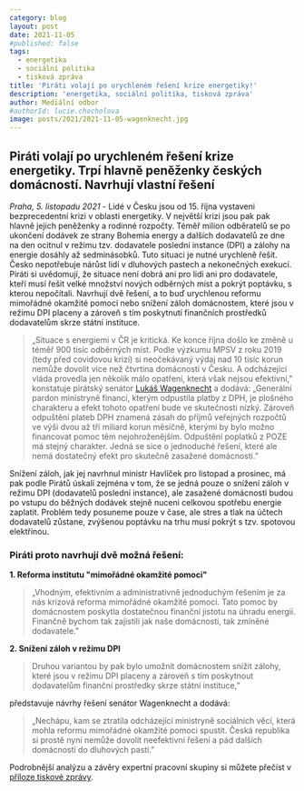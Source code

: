 ```yaml
---
category: blog
layout: post
date: 2021-11-05
#published: false
tags: 
  - energetika
  - sociální politika
  - tisková zpráva
title: 'Piráti volají po urychleném řešení krize energetiky!'
description: 'energetika, sociální politika, tisková zpráva'
author: Mediální odbor
#authorId: lucie.chocholova
image: posts/2021/2021-11-05-wagenknecht.jpg
---
```


## Piráti volají po urychleném řešení krize energetiky. Trpí hlavně peněženky českých domácností. Navrhují vlastní řešení 


*Praha, 5. listopadu 2021* - Lidé v Česku jsou od 15. října vystaveni bezprecedentní krizi v oblasti energetiky. V největší krizi jsou pak pak hlavně jejich peněženky a rodinné rozpočty. Téměř milion odběratelů se po ukončení dodávek ze strany Bohemia energy a dalších dodavatelů ze dne na den ocitnul v režimu tzv. dodavatele poslední instance (DPI) a zálohy na energie dosáhly až sedminásobků. Tuto situaci je nutné urychleně řešit. Česko nepotřebuje nárůst lidí v dluhových pastech a nekonečných exekucí. Piráti si uvědomují, že situace není dobrá ani pro lidi ani pro dodavatele, kteří musí řešit velké množství nových odběrných míst a pokrýt poptávku, s kterou nepočítali. Navrhují dvě řešení, a to buď urychlenou reformu mimořádné okamžité pomoci nebo snížení záloh domácnostem, které jsou v režimu DPI placeny a zároveň s tím poskytnutí finančních prostředků dodavatelům skrze státní instituce.


> „Situace s energiemi v ČR je kritická. Ke konce října došlo ke změně u téměř 900 tisíc odběrných míst. Podle výzkumu MPSV z roku 2019 (tedy před covidovou krizí) si neočekávaný výdaj nad 10 tisíc korun nemůže dovolit více než čtvrtina domácností v Česku. A odcházející vláda provedla jen několik málo opatření, která však nejsou efektivní,” konstatuje pirátský senátor [Lukáš Wagenknecht](https://www.pirati.cz/lide/lukas-wagenknecht/) a dodává: „Generální pardon ministryně financí, kterým odpustila platby z DPH, je plošného charakteru a efekt tohoto opatření bude ve skutečnosti nízký. Zároveň odpuštění plateb DPH znamená zásah do příjmů veřejných rozpočtů ve výši dvou až tří miliard korun měsíčně, kterými by bylo možno financovat pomoc těm nejohroženějším. Odpuštění poplatků z POZE má stejný charakter. Jedná se sice o jednoduché řešení, které ale nemá dostatečný efekt pro skutečně zasažené domácnosti.”  


Snížení záloh, jak jej navrhnul ministr Havlíček pro listopad a prosinec, má pak podle Pirátů úskalí zejména v tom, že se jedná pouze o snížení záloh v režimu DPI (dodavatelů poslední instance), ale zasažené domácnosti budou po vstupu do běžných dodávek stejně nuceni celkovou spotřebu energie zaplatit. Problém tedy posuneme pouze v čase, ale stres a tlak na účtech dodavatelů zůstane, zvýšenou poptávku na trhu musí pokrýt s tzv. spotovou elektřinou. 


### Piráti proto navrhují dvě možná řešení: 
**1. Reforma institutu "mimořádné okamžité pomoci"**
> „Vhodným, efektivním a administrativně jednoduchým řešením je za nás krizová reforma mimořádné okamžité pomoci. Tato pomoc by domácnostem poskytla dostatečnou finanční jistotu na úhradu energií. Finančně bychom tak zajistili jak naše domácnosti, tak zmíněné dodavatele." 

**2. Snížení záloh v režimu DPI**
> Druhou variantou by pak bylo umožnit domácnostem snížit zálohy, které jsou v režimu DPI placeny a zároveň s tím poskytnout dodavatelům finanční prostředky skrze státní instituce,” 

představuje návrhy řešení senátor Wagenknecht a dodává: 
> „Nechápu, kam se ztratila odcházející ministryně sociálních věcí, která mohla reformu mimořádné okamžité pomoci spustit. Česká republika si prostě nyní nemůže dovolit neefektivní řešení a pád dalších domácností do dluhových pastí.” 


Podrobnější analýzu a závěry expertní pracovní skupiny si můžete přečíst v [příloze tiskové zprávy](https://a.pirati.cz/stredocesky/files/Krize-energetiky-Analyza-Pirati.pdf).
